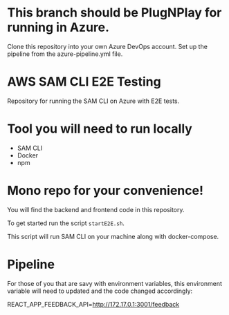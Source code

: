 # This branch should be PlugNPlay for running in Azure. 
Clone this repository into your own Azure DevOps account. Set up the pipeline from the azure-pipeline.yml file.

# AWS SAM CLI E2E Testing

Repository for running the SAM CLI on Azure with E2E tests.

# Tool you will need to run locally
- SAM CLI
- Docker
- npm

# Mono repo for your convenience!
You will find the backend and frontend code in this repository. 

To get started run the script `startE2E.sh`. 

This script will run SAM CLI on your machine along with docker-compose. 

# Pipeline

For those of you that are savy with environment variables, this environment variable will need to updated and the code changed accordingly:

REACT_APP_FEEDBACK_API=http://172.17.0.1:3001/feedback
